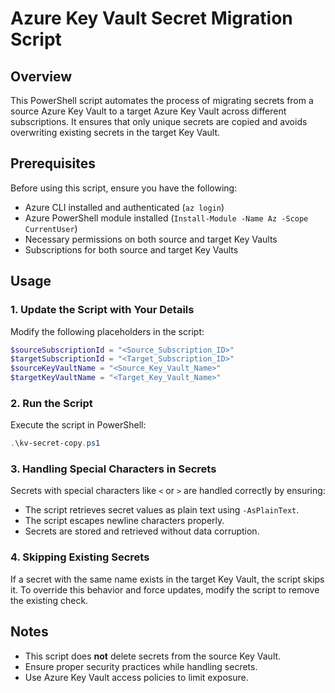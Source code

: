 # Azure Key Vault Secret Migration Script

## Overview
This PowerShell script automates the process of migrating secrets from a source Azure Key Vault to a target Azure Key Vault across different subscriptions. It ensures that only unique secrets are copied and avoids overwriting existing secrets in the target Key Vault.

## Prerequisites
Before using this script, ensure you have the following:

- Azure CLI installed and authenticated (`az login`)
- Azure PowerShell module installed (`Install-Module -Name Az -Scope CurrentUser`)
- Necessary permissions on both source and target Key Vaults
- Subscriptions for both source and target Key Vaults

## Usage

### 1. Update the Script with Your Details
Modify the following placeholders in the script:

```powershell
$sourceSubscriptionId = "<Source_Subscription_ID>"
$targetSubscriptionId = "<Target_Subscription_ID>"
$sourceKeyVaultName = "<Source_Key_Vault_Name>"
$targetKeyVaultName = "<Target_Key_Vault_Name>"
```

### 2. Run the Script
Execute the script in PowerShell:

```powershell
.\kv-secret-copy.ps1
```

### 3. Handling Special Characters in Secrets
Secrets with special characters like `<` or `>` are handled correctly by ensuring:
- The script retrieves secret values as plain text using `-AsPlainText`.
- The script escapes newline characters properly.
- Secrets are stored and retrieved without data corruption.

### 4. Skipping Existing Secrets
If a secret with the same name exists in the target Key Vault, the script skips it. To override this behavior and force updates, modify the script to remove the existing check.

## Notes
- This script does **not** delete secrets from the source Key Vault.
- Ensure proper security practices while handling secrets.
- Use Azure Key Vault access policies to limit exposure.

